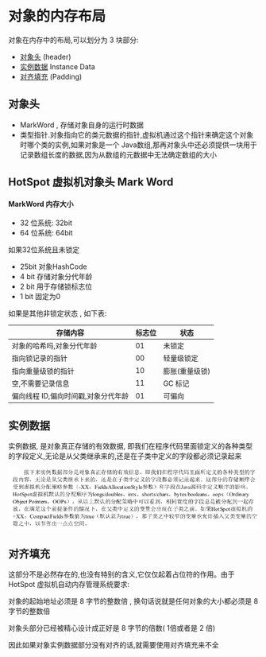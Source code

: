 # 对象的内存布局

对象在内存中的布局,可以划分为 3 块部分:

- [对象头](#对象头) (header)
- [实例数据](#实例数据) Instance Data
- [对齐填充](#对齐填充) (Padding)

## 对象头

- MarkWord , 存储对象自身的运行时数据
- 类型指针.对象指向它的类元数据的指针,虚拟机通过这个指针来确定这个对象时哪个类的实例,如果对象是一个 Java数组,那再对象头中还必须提供一块用于记录数组长度的数据,因为从数组的元数据中无法确定数组的大小

## HotSpot 虚拟机对象头 Mark Word

#### MarkWord 内存大小

- 32 位系统: 32bit
- 64 位系统: 64bit

如果32位系统且未锁定

- 25bit 对象HashCode
- 4 bit 存储对象分代年龄
- 2 bit 用于存储锁标志位
- 1 bit 固定为0 

如果是其他非锁定状态 , 如下表:

| 存储内容                            | 标志位 | 状态           |
| ----------------------------------- | ------ | -------------- |
| 对象的哈希吗,对象分代年龄           | 01     | 未锁定         |
| 指向锁记录的指针                    | 00     | 轻量级锁定     |
| 指向重量级锁的指针                  | 10     | 膨胀(重量级锁) |
| 空,不需要记录信息                   | 11     | GC 标记        |
| 偏向线程 ID,偏向时间戳,对象分代年龄 | 01     | 可偏向         |

## 实例数据

实例数据, 是对象真正存储的有效数据, 即我们在程序代码里面锁定义的各种类型的字段定义,无论是从父类继承来的,还是在子类中定义的字段都必须记录起来

![image-20200831181012793](../../assets/image-20200831181012793.png)

## 对齐填充

这部分不是必然存在的,也没有特别的含义,它仅仅起着占位符的作用。由于 HotSpot 虚拟机自动内存管理系统要求:

对象的起始地址必须是 8 字节的整数倍 , 换句话说就是任何对象的大小都必须是 8 字节的整数倍

对象头部分已经被精心设计成正好是 8 字节的倍数( 1倍或者是 2 倍)

因此如果对象实例数据部分没有对齐的话,就需要使用对齐填充来不全